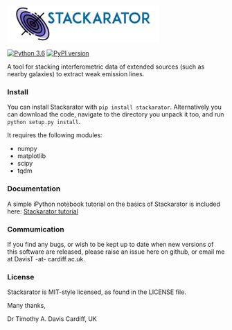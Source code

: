 <img src="stackarator/examples/logo.png" width="350">

[![Python 3.6](https://img.shields.io/badge/python-3.8-blue.svg)](https://www.python.org/downloads/release/python-382/) 
[![PyPI version](https://badge.fury.io/py/stackarator.svg)](https://badge.fury.io/py/stackarator) 

A tool for stacking interferometric data of extended sources (such as nearby galaxies) to extract weak emission lines.


### Install

You can install Stackarator with `pip install stackarator`. Alternatively you can download the code, navigate to the directory you unpack it too, and run `python setup.py install`.
    
It requires the following modules:

* numpy
* matplotlib
* scipy
* tqdm

### Documentation

A simple iPython notebook tutorial on the basics of Stackarator is included here: [Stackarator tutorial](https://github.com/TimothyADavis/stackarator/tree/master/stackarator/examples/Stackarator_Tutorial.ipynb)

### Commumication

If you find any bugs, or wish to be kept up to date when new versions of this software are released, please raise an issue here on github, or email me at DavisT -at- cardiff.ac.uk.

### License

Stackarator is MIT-style licensed, as found in the LICENSE file.


Many thanks,

Dr Timothy A. Davis
Cardiff, UK
